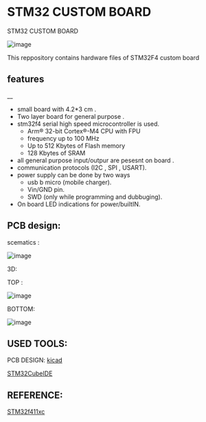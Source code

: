 # **STM32 CUSTOM BOARD**

STM32 CUSTOM BOARD

![image](https://github.com/Himanshukohale22/STM32_custom-board/assets/114358863/b8c3875a-a2f6-4315-9b6a-15810e0a2041)


This reppository contains hardware files of STM32F4 custom board

## features
__
* small board with 4.2*3 cm .
* Two layer board for general purpose .
* stm32f4 serial high speed microcontroller is used.
  * Arm® 32-bit Cortex®-M4 CPU with FPU
  * frequency up to 100 MHz
  * Up to 512 Kbytes of Flash memory
  * 128 Kbytes of SRAM
* all general purpose input/outpur are pesesnt on board .
* communication protocols (I2C , SPI , USART).
* power supply can be done by two ways 
  * usb b micro (mobile charger).
  * Vin/GND pin. 
  * SWD (only while programming and dubbuging).
* On board LED indications for power/builtIN.


PCB design:
-- 

scematics :

![image](https://github.com/Himanshukohale22/STM32_custom-board/assets/114358863/b927d837-65ed-4bf5-be3e-78b5a874f7e4)




3D:

TOP :

![image](https://github.com/Himanshukohale22/STM32_custom-board/assets/114358863/68536204-e3cb-4928-a450-350abdb34e50)



BOTTOM:

![image](https://github.com/Himanshukohale22/STM32_custom-board/assets/114358863/ffa31d4f-fdea-4e3d-818c-f13ea9ec76cf)





USED TOOLS:
--

PCB DESIGN:
[kicad](https://www.kicad.org/)

[STM32CubeIDE](https://www.st.com/en/development-tools/stm32cubeide.html)

REFERENCE:
--
[STM32f411xc](https://www.st.com/resource/en/datasheet/stm32f411re.pdf)









